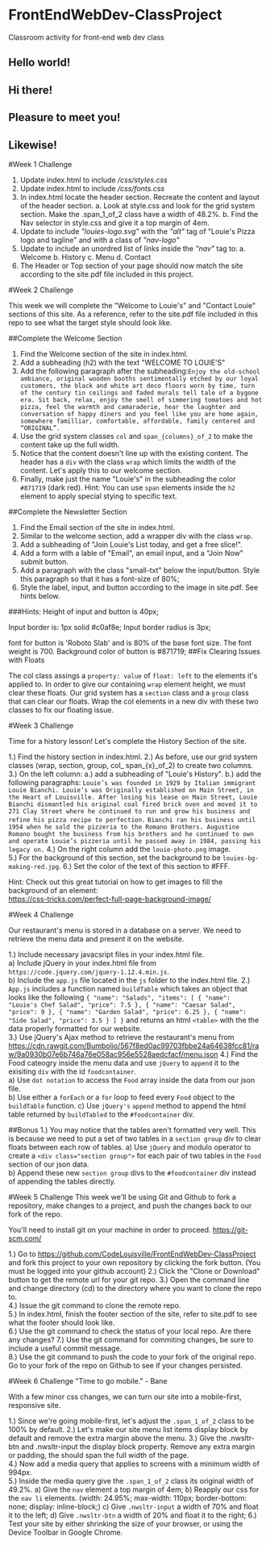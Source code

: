 # FrontEndWebDev-ClassProject
Classroom activity for front-end web dev class

## Hello world!

## Hi there!

## Pleasure to meet you!

## Likewise!

#Week 1 Challenge

1. Update index.html to include _/css/styles.css_
2. Update index.html to include _/css/fonts.css_
3. In index.html locate the header section.  Recreate the content and layout of the header section.
    a. Look at style.css and look for the grid system section.  Make the .span_1_of_2 class have a width of 48.2%.
    b. Find the Nav selector in style.css and give it a top margin of 4em.
4. Update to include _"louies-logo.svg"_ with the _"alt"_ tag of "Louie's Pizza logo and tagline" and with a class of _"nav-logo"_
5. Update to include an unordred list of links inside the _"nav"_ tag to: 
    a. Welcome
    b. History
    c. Menu
    d. Contact
5. The Header or Top section of your page should now match the site according to the site.pdf file included in this project.

#Week 2 Challenge

This week we will complete the "Welcome to Louie's" and "Contact Louie" sections of this site.  As a reference,
refer to the site.pdf file included in this repo to see what the target style should look like.  

##Complete the Welcome Section

1. Find the Welcome section of the site in index.html.
2. Add a subheading (h2) with the text "WELCOME TO LOUIE'S"
3. Add the following paragraph after the subheading:```
    Enjoy the old-school ambiance, original wooden booths sentimentally etched by our loyal customers, the black and white art deco floors worn by time, turn of the century tin ceilings and faded murals tell tale of a bygone era. Sit back, relax, enjoy the smell of simmering tomatoes and hot pizza, feel the warmth and camaraderie, hear the laughter and conversation of happy diners and you feel like you are home again, somewhere familliar, comfortable, affordable, family centered and “ORIGINAL”. ```
4. Use the grid system classes `col` and `span_{columns}_of_2` to make the content take up the full width.  
5. Notice that the content doesn't line up with the existing content.  The header has a `div` with the class `wrap` which limits the width of the content.  Let's apply this to our welcome section.
6. Finally, make just the name "Louie's" in the subheading the color `#871719` (dark red).  Hint:  You can use `span` elements inside the `h2` element to apply special stying to specific text.

##Complete the Newsletter Section

1. Find the Email section of the site in index.html.
2. Similar to the welcome section, add a wrapper div with the class `wrap`.
3. Add a subheading of "Join Louie's List today, and get a free slice!".
4. Add a form with a lable of "Email", an email input, and a "Join Now" submit button.
5. Add a paragraph with the class "small-txt" below the input/button.  Style this paragraph so that it has a font-size of 80%;
6. Style the label, input, and button according to the image in site.pdf.  See hints below.

###Hints:
Height of input and button is 40px;

Input border is: 1px solid #c0af8e;
Input border radius is 3px;

font for button is 'Roboto Slab' and is 80% of the base font size.  The font weight is 700.
Background color of button is #871719;
##Fix Clearing Issues with Floats

The col class assings a `property: value` of `float: left` to the elements it's applied to.
In order to give our containing `wrap` element height, we must clear these floats.
Our grid system has a `section` class and a `group` class that can clear our floats.
Wrap the col elements in a new div with these two classes to fix our floating issue.  

#Week 3 Challenge

Time for a history lesson!  Let's complete the History Section of the site.

1.) Find the history section in index.html.
2.) As before, use our grid system classes (wrap, section, group, col_ span_{x}_of_2) to create two columns.  
3.) On the left column: 
    a.) add a subheading of "Louie's History".
    b.) add the following paragraphs:
    ```Louie’s was founded in 1929 by Italian immigrant Louie Bianchi. Louie’s was Originally established on Main Street, in the Heart of Louisville. After losing his lease on Main Street, Louie Bianchi dismantled his original coal fired brick oven and moved it to 271 Clay Street where he continued to run and grow his business and refine his pizza recipe to perfection.```
    ```Bianchi ran his business until 1954 when he sold the pizzeria to the Romano Brothers. Augustine Romano bought the business from his brothers and he continued to own and operate Louie’s pizzeria until he passed away in 1984, passing his legacy on.```
4.) On the right column add the `louie-photo.png` image.  
5.) For the background of this section, set the background to be `louies-bg-making-red.jpg`.
6.) Set the color of the text of this section to #FFF.

Hint: Check out this great tutorial on how to get images to fill the background of an element:  
https://css-tricks.com/perfect-full-page-background-image/

#Week 4 Challenge

Our restaurant's menu is stored in a database on a server.  We need to retrieve the menu data and present it on the website.  

1.) Include necessary javacsript files in your index.html file.  
    a) Include jQuery in your index.html file from `https://code.jquery.com/jquery-1.12.4.min.js`.  
    b) Include the `app.js` file located in the `js` folder to the index.html file.
2.) `App.js` includes a function named `buildTable` which takes an object that looks like the following
    ```{
      "name": "Salads",
      "items": [
        {
          "name": "Louie's Chef Salad",
          "price": 7.5
        },
        {
          "name": "Caesar Salad",
          "price": 9
        },
        {
          "name": "Garden Salad",
          "price": 6.25
        },
        {
          "name": "Side Salad",
          "price": 3.5
        }
      ]
    }```
    and returns an html `<table>` with the the data properly formatted for our website.  
3.) Use jQuery's Ajax method to retrieve the restaurant's menu from https://cdn.rawgit.com/Bumbolio/567f8ed0ac99703fbbe24a64638fcc81/raw/9a0930b07e6b746a76e058ac956e5528aedcfacf/menu.json
4.) Find the Food cateogry inside the menu data and use `jQuery` to `append` it to the exisiting `div` with the id `foodcontainer`.  
    a) Use `dot notation` to access the `Food` array inside the data from our json file.  
    b) Use either a `forEach` or a `for` loop to feed every `Food` object to the `buildTable` function.
    c) Use `jQuery's` `append` method to append the html table returned by `buildTabled` to the `#foodcontainer` div.

##Bonus
1.) You may notice that the tables aren't formatted very well.  This is because we need to put a set of two tables in a `section group` div to clear floats between each row of tables.
    a) Use `jQuery` and modulo operator to create a `<div class="section group">` for each pair of two tables in the `Food` section of our json data.  
    b) Append these new `section group` divs to the `#foodcontainer` div instead of appending the tables directly.  

#Week 5 Challenge
This week we'll be using Git and Github to fork a repository, make changes to a project, and push the changes back to our fork of the repo.

You'll need to install git on your machine in order to proceed.  https://git-scm.com/

1.) Go to https://github.com/CodeLouisville/FrontEndWebDev-ClassProject and fork this project to your own repository by clicking the fork button.  (You must be logged into your github account)
2.) Click the "Clone or Download" button to get the remote url for your git repo.
3.) Open the command line and change directory (cd) to the directory where you want to clone the repo to.  
4.) Issue the git command to clone the remote repo.  
5.) In index.html, finish the footer section of the site, refer to site.pdf to see what the footer should look like.  
6.) Use the git command to check the status of your local repo.  Are there any changes?
7.) Use the git command for commiting changes, be sure to include a useful commit message.  
8.) Use the git command to push the code to your fork of the original repo.  Go to your fork of the repo on Github to see if your changes persisted.  

#Week 6 Challenge
"Time to go mobile." - Bane

With a few minor css changes, we can turn our site into a mobile-first, responsive site.  

1.) Since we're going mobile-first, let's adjust the `.span_1_of_2` class to be 100% by default.
2.) Let's make our site menu list items display block by default and remove the extra margin above the menu.
3.) Give the .nwsltr-btn and .nwsltr-input the display block property.  Remove any extra margin or padding, the should span the full width of the page.  
4.) Now add a media query that applies to screens with a minimum width of 994px.  
5.) Inside the media query give the `.span_1_of_2` class its original width of 49.2%.
    a) Give the `nav` element a top margin of 4em;
    b) Reapply our css for the `nav li` elements. (width: 24.95%; max-width: 110px; border-bottom: none; display: inline-block;)
    c) Give `.nwsltr-input` a width of 70% and float it to the left;
    d) Give `.nwsltr-btn` a width of 20% and float it to the right;
6.) Test your site by either shrinking the size of your browser, or using the Device Toolbar in Google Chrome.
